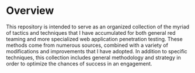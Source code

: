 # Overview
This repository is intended to serve as an organized collection of the myriad of tactics and techniques that I have accumulated for both general red teaming and more specialized web application penetration testing. These methods come from numerous sources, combined with a variety of modifications and improvements that I have adopted. In addition to specific techniques, this collection includes general methodology and strategy in order to optimize the chances of success in an engagement.
